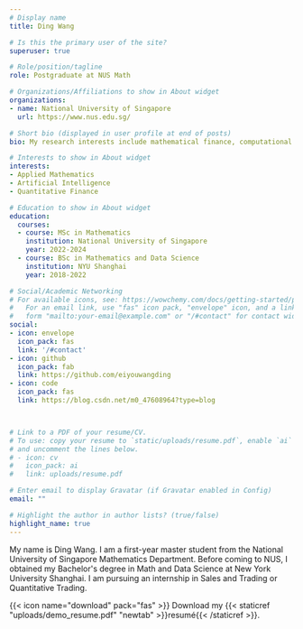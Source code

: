 ```yaml
---
# Display name
title: Ding Wang

# Is this the primary user of the site?
superuser: true

# Role/position/tagline
role: Postgraduate at NUS Math

# Organizations/Affiliations to show in About widget
organizations:
- name: National University of Singapore
  url: https://www.nus.edu.sg/

# Short bio (displayed in user profile at end of posts)
bio: My research interests include mathematical finance, computational fluid dynamics and deep learning.

# Interests to show in About widget
interests:
- Applied Mathematics
- Artificial Intelligence
- Quantitative Finance

# Education to show in About widget
education:
  courses:
  - course: MSc in Mathematics
    institution: National University of Singapore
    year: 2022-2024
  - course: BSc in Mathematics and Data Science
    institution: NYU Shanghai
    year: 2018-2022

# Social/Academic Networking
# For available icons, see: https://wowchemy.com/docs/getting-started/page-builder/#icons
#   For an email link, use "fas" icon pack, "envelope" icon, and a link in the
#   form "mailto:your-email@example.com" or "/#contact" for contact widget.
social:
- icon: envelope
  icon_pack: fas
  link: '/#contact'
- icon: github
  icon_pack: fab
  link: https://github.com/eiyouwangding
- icon: code
  icon_pack: fas
  link: https://blog.csdn.net/m0_47608964?type=blog



# Link to a PDF of your resume/CV.
# To use: copy your resume to `static/uploads/resume.pdf`, enable `ai` icons in `params.toml`, 
# and uncomment the lines below.
# - icon: cv
#   icon_pack: ai
#   link: uploads/resume.pdf

# Enter email to display Gravatar (if Gravatar enabled in Config)
email: ""

# Highlight the author in author lists? (true/false)
highlight_name: true
---
```


My name is Ding Wang. I am a first-year master student from the National University of Singapore Mathematics Department. Before coming to NUS, I obtained my Bachelor's degree in Math and Data Science at New York University Shanghai. I am pursuing an internship in Sales and Trading or Quantitative Trading.

{{< icon name="download" pack="fas" >}} Download my {{< staticref "uploads/demo_resume.pdf" "newtab" >}}resumé{{< /staticref >}}.
